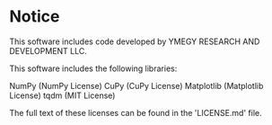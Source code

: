 Notice
======

This software includes code developed by YMEGY RESEARCH AND DEVELOPMENT LLC.

This software includes the following libraries:

NumPy (NumPy License)
CuPy (CuPy License)
Matplotlib (Matplotlib License)
tqdm (MIT License)

The full text of these licenses can be found in the 'LICENSE.md' file.
